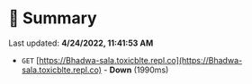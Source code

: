 # 📖 Summary
Last updated: **4/24/2022, 11:41:53 AM**

- `GET` [https://Bhadwa-sala.toxicblte.repl.co](https://Bhadwa-sala.toxicblte.repl.co) - **Down** (1990ms)
